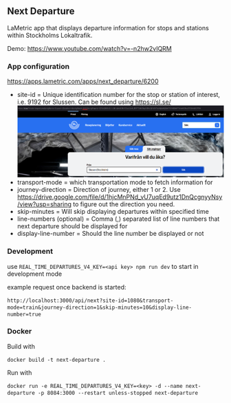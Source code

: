 ## Next Departure

LaMetric app that displays departure information for stops and stations within Stockholms Lokaltrafik. 

Demo: https://www.youtube.com/watch?v=-n2hw2vIQRM

### App configuration

https://apps.lametric.com/apps/next_departure/6200

* site-id = Unique identification number for the stop or station of interest, i.e. 9192 for Slussen. Can be found using https://sl.se/ ![site-id](site-id.png)
* transport-mode = which transportation mode to fetch information for
* journey-direction = Direction of journey, either 1 or 2. Use https://drive.google.com/file/d/1hjcMnPNd_vU7uqEd9utz1DnQcgnyyNsy/view?usp=sharing to figure out the direction you need.
* skip-minutes = Will skip displaying departures within specified time
* line-numbers (optional) = Comma (,) separated list of line numbers that next departure should be displayed for
* display-line-number = Should the line number be displayed or not

### Development

use `REAL_TIME_DEPARTURES_V4_KEY=<api key> npm run dev` to start in development mode

example request once backend is started:
```
http://localhost:3000/api/next?site-id=1080&transport-mode=train&journey-direction=1&skip-minutes=10&display-line-number=true
```

### Docker

Build with
```
docker build -t next-departure .
```
Run with
```
docker run -e REAL_TIME_DEPARTURES_V4_KEY=<key> -d --name next-departure -p 8084:3000 --restart unless-stopped next-departure
```
